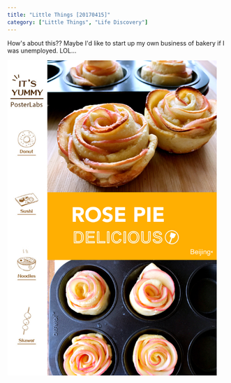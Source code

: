 ```yaml
---
title: "Little Things [20170415]"
category: ["Little Things", "Life Discovery"]
---
```


How's about this?? Maybe I'd like to start up my own business of bakery if I was unemployed. LOL...

<img class="img-responsive center-block" src="https://raw.githubusercontent.com/joshua19881228/my_blogs/master/Life_Discovery/Little_Things/figures/20170415.jpg" alt="" width="480"/>